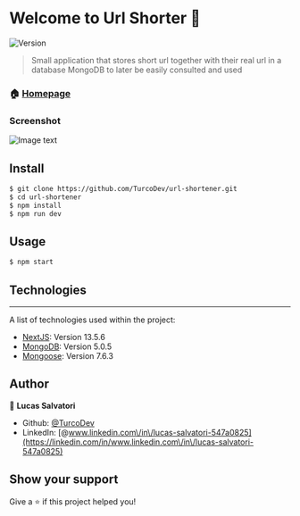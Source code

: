 # Welcome to Url Shorter 👋
![Version](https://img.shields.io/badge/version-0.1.0-blue.svg?cacheSeconds=2592000)

> Small application that stores short url together with their real url in a database MongoDB to later be easily consulted and used

### 🏠 [Homepage](https://github.com/TurcoDev/url-shortener)

### Screenshot
![Image text](https://github.com/TurcoDev/url-shortener/tree/master/app/img/front-image.png)

## Install

```sh
$ git clone https://github.com/TurcoDev/url-shortener.git
$ cd url-shortener
$ npm install
$ npm run dev
```

## Usage

```sh
$ npm start
```

## Technologies
***
A list of technologies used within the project:
* [NextJS](https://nextjs.org/): Version 13.5.6
* [MongoDB](https://www.mongodb.com/es): Version 5.0.5
* [Mongoose](https://mongoosejs.com/): Version 7.6.3


## Author

👤 **Lucas Salvatori**

* Github: [@TurcoDev](https://github.com/TurcoDev)
* LinkedIn: [@www.linkedin.com\/in\/lucas-salvatori-547a0825](https://linkedin.com/in/www.linkedin.com\/in\/lucas-salvatori-547a0825)

## Show your support

Give a ⭐️ if this project helped you!